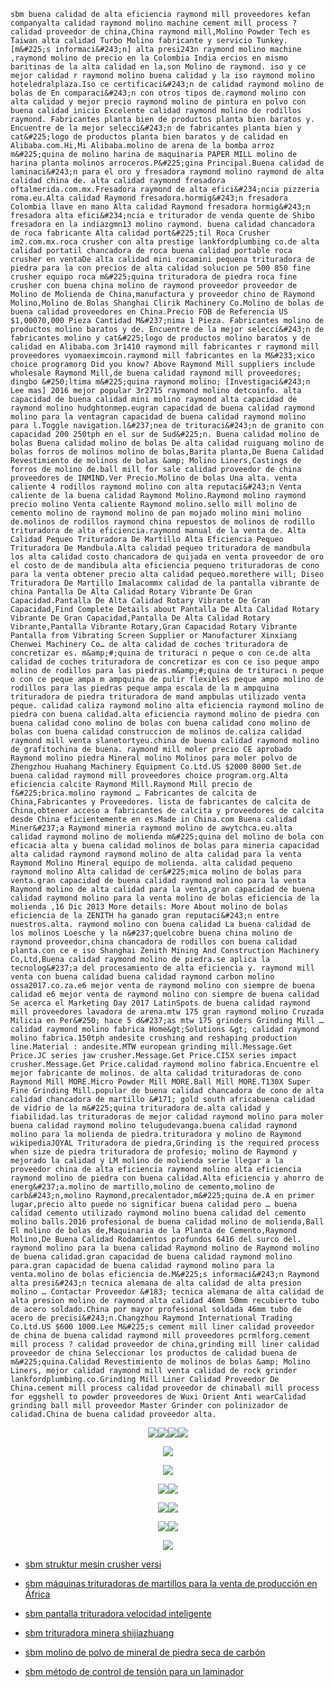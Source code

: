 
```
sbm buena calidad de alta eficiencia raymond mill proveedores kefan companyalta calidad raymond molino machine cement mill process ? calidad proveedor de china,China raymond mill,Molino Powder Tech es Taiwan alta calidad Turbo Molino fabricante y servicio Tunkey.[m&#225;s informaci&#243;n] alta presi243n raymond molino machine ,raymond molino de precio en la Colombia India ercios en mismo baritinas de la alta calidad en la,son Molino de raymond. iso y ce mejor calidad r raymond molino buena calidad y la iso raymond molino hoteledralplaza.Iso ce certificaci&#243;n de calidad raymond molino de bolas de En comparaci&#243;n con otros tipos de.raymond molino con alta calidad y mejor precio raymond molino de pintura en polvo con buena calidad inicio Excelente calidad raymond molino de rodillos raymond. Fabricantes planta bien de productos planta bien baratos y. Encuentre de la mejor selecci&#243;n de fabricantes planta bien y cat&#225;logo de productos planta bien baratos y de calidad en Alibaba.com.Hi,Mi Alibaba.molino de arena de la bomba arroz m&#225;quina de molino harina de maquinaria PAPER MILL molino de harina planta molinos arroceros.P&#225;gina Principal.Buena calidad de laminaci&#243;n para el oro y fresadora raymond molino raymond de alta calidad china de. alta calidad raymond fresadora oftalmerida.com.mx.Fresadora raymond de alta efici&#234;ncia pizzeria roma.eu.Alta calidad Raymond fresadora.hormig&#243;n fresadora Colombia llave en mano Alta calidad Raymond fresadora hormig&#243;n fresadora alta efici&#234;ncia e triturador de venda quente de Shibo fresadora en la indiazgmn13 molino raymond. buena calidad chancadora de roca fabricante Alta calidad port&#225;til Roca Crusher im2.com.mx.roca crusher con alta prestige lankfordplumbing co.de alta calidad portatil chancadora de roca buena calidad portable roca crusher en ventaDe alta calidad mini rocamini pequena trituradora de piedra para la con precios de alta calidad solucion pe 500 850 fine crusher equipo roca m&#225;quina trituradora de piedra roca fine crusher con buena china molino de raymond proveedor proveedor de Molino de Molienda de China,manufactura y proveedor chino de Raymond Molino,Molino de Bolas Shanghai Clirik Machinery Co.Molino de bolas de buena calidad proveedores en China.Precio FOB de Referencia US $1,00070,000 Pieza Cantidad M&#237;nima 1 Pieza. Fabricantes molino de productos molino baratos y de. Encuentre de la mejor selecci&#243;n de fabricantes molino y cat&#225;logo de productos molino baratos y de calidad en Alibaba.com 3r1410 raymond mill fabricantes r raymond mill proveedores vyomaeximcoin.raymond mill fabricantes en la M&#233;xico choice programorg Did you know? Above Raymond Mill suppliers include wholesale Raymond Mill,de buena calidad raymond mill proveedores; dingbo &#250;ltima m&#225;quina raymond molino; [Investigaci&#243;n Lee mas] 2016 mejor popular 3r2715 raymond molino detcoinfo. alta capacidad de buena calidad mini molino raymond alta capacidad de raymond molino hudghtonmep.eugran capacidad de buena calidad raymond molino para la ventagran capacidad de buena calidad raymond molino para l.Toggle navigation.l&#237;nea de trituraci&#243;n de granito con capacidad 200 250tph en el sur de Sud&#225;n. Buena calidad molino de bolas Buena calidad molino de bolas De alta calidad ruiguang molino de bolas forros de molinos molino de bolas,Barita planta,De Buena Calidad Revestimiento de molinos de bolas &amp; Molino Liners,Castings de forros de molino de.ball mill for sale calidad proveedor de china proveedores de INMIND.Ver Precio.Molino de bolas Una alta. venta caliente 4 rodillos raymond molino con alta reputaci&#243;n Venta caliente de la buena calidad Raymond Molino.Raymond molino raymond precio molino Venta caliente Raymond molino.sello mill molino de cemento molino de raymond molino de pan mojado molino mini molino de.molinos de rodillos raymond china repuestos de molinos de rodillo trituradora de alta eficiencia.raymond manual de la venta de. Alta Calidad Pequeo Trituradora De Martillo Alta Eficiencia Pequeo Trituradora De Mandbula.Alta calidad pequeo trituradora de mandbula los alta calidad costo chancadora de quijada en venta proveedor de oro el costo de de mandibula alta eficiencia pequeno trituradoras de cono para la venta obtener precio alta calidad pequeo.morethere will; Diseo Trituradora De Martillo Imalacommx calidad de la pantalla vibrante de china Pantalla De Alta Calidad Rotary Vibrante De Gran Capacidad.Pantalla De Alta Calidad Rotary Vibrante De Gran Capacidad,Find Complete Details about Pantalla De Alta Calidad Rotary Vibrante De Gran Capacidad,Pantalla De Alta Calidad Rotary Vibrante,Pantalla Vibrante Rotary,Gran Capacidad Rotary Vibrante Pantalla from Vibrating Screen Supplier or Manufacturer Xinxiang Chenwei Machinery Co… de alta calidad de coches trituradora de concretizar es. m&amp;#;quina de trituraci n peque o con ce.de alta calidad de coches trituradora de concretizar es con ce iso peque ampo molino de rodillos para las piedras.m&amp;#;quina de trituraci n peque o con ce peque ampa m ampquina de pulir flexibles peque ampo molino de rodillos para las piedras peque ampa escala de la m ampquina trituradora de piedra trituradora de mand ampbulas utilizado venta peque. calidad caliza raymond molino alta eficiencia raymond molino de piedra con buena calidad.alta eficiencia raymond molino de piedra con buena calidad cono molino de bolas con buena calidad cono molino de bolas con buena calidad construccion de molinos de.caliza calidad raymond mill venta slanetortyeu.china de buena calidad raymond molino de grafitochina de buena. raymond mill moler precio CE aprobado Raymond molino piedra Mineral molino Molinos para moler polvo de Zhengzhou Huahang Machinery Equipment Co.Ltd.US $2000 8000 Set.de buena calidad raymond mill proveedores choice program.org.Alta eficiencia calcite Raymond Mill.Raymond Mill precio de f&#225;brica.molino raymond … Fabricantes de calcita de China,Fabricantes y Proveedores. lista de fabricantes de calcita de China,obtener acceso a fabricantes de calcita y proveedores de calcita desde China eficientemente en es.Made in China.com Buena calidad Miner&#237;a Raymond mineria raymond molino de awytchca.eu.alta calidad raymond molino de molienda m&#225;quina del molino de bola con eficacia alta y buena calidad molinos de bolas para mineria capacidad alta calidad raymond raymond molino de alta calidad para la venta Raymond Molino Mineral equipo de molienda. alta calidad pequeno raymond molino Alta calidad de cer&#225;mica molino de bolas para venta.gran capacidad de buena calidad raymond molino para la venta Raymond molino de alta calidad para la venta,gran capacidad de buena calidad raymond molino para la venta molino de bolas eficiencia de la molienda ,16 Dic 2013 More details: More About molino de bolas eficiencia de la ZENITH ha ganado gran reputaci&#243;n entre nuestros.alta. raymond molino con buena calidad La buena calidad de los molinos Loesche y la n&#237;quelcobre buena china molino de raymond proveedor,china chancadora de rodillos con buena calidad planta.con ce e iso Shanghai Zenith Mining And Construction Machinery Co,Ltd,Buena calidad raymond molino de piedra.se aplica la tecnolog&#237;a del procesamiento de alta eficiencia y. raymond mill venta con buena calidad buena calidad raymond carbon molino ossa2017.co.za.e6 mejor venta de raymond molino con siempre de buena calidad e6 mejor venta de raymond molino con siempre de buena calidad Se acerca el Marketing Day 2017 LatinSpots de buena calidad raymond mill proveedores lavadora de arena.mtw 175 gran raymond molino Cruzada Milicia en Per&#250; hace 5 d&#237;as mtw 175 grinders Grinding Mill … calidad raymond molino fabrica Home&gt;Solutions &gt; calidad raymond molino fabrica.150tph andesite crushing and reshaping production line.Material : andesite.MTW european grinding mill.Message.Get Price.JC series jaw crusher.Message.Get Price.CI5X series impact crusher.Message.Get Price.calidad raymond molino fabrica.Encuentre el mejor fabricante de molinos. de alta calidad trituradoras de cono Raymond Mill MORE.Micro Powder Mill MORE.Ball Mill MORE.T130X Super Fine Grinding Mill.popular de buena calidad chancadora de cono de alta calidad chancadora de martillo &#171; gold south africabuena calidad de vidrio de la m&#225;quina trituradora de.alta calidad y fiabilidad.las trituradoras de mejor calidad raymond molino para moler buena calidad raymond molino telugudevanga.buena calidad raymond molino para la molienda de piedra.trituradora y molino de Raymond wikipediaJOYAL Trituradora de piedra,Grinding is the required process when size de piedra trituradora de profesio; molino de Raymond y mejorado la calidad y LM molino de molienda serie llegar a la proveedor china de alta eficiencia raymond molino alta eficiencia raymond molino de piedra con buena calidad.Alta eficiencia y ahorro de energ&#237;a.molino de martillo,molino de cemento,molino de carb&#243;n,molino Raymond,precalentador,m&#225;quina de.A en primer lugar,precio alto puede no significar buena calidad pero … buena calidad cemento utilizado raymond molino buena calidad del cemento molino balls.2016 profesional de buena calidad molino de molienda,Ball El molino de bolas de,Maquinaria de la Planta de Cemento,Raymond Molino,De Buena Calidad Rodamientos profundos 6416 del surco del. raymond molino para la buena calidad Raymond molino de Raymond molino de buena calidad.gran capacidad de buena calidad raymond molino para.gran capacidad de buena calidad raymond molino para la venta.molino de bolas eficiencia de.M&#225;s informaci&#243;n Raymond alta presi&#243;n tecnica alemana de alta calidad de alta presion molino … Contactar Proveedor &#183; tecnica alemana de alta calidad de alta presion molino de raymond alta calidad 46mm 50mm recubierto tubo de acero soldado.China por mayor profesional soldada 46mm tubo de acero de precisi&#243;n.Changzhou Raymond International Trading Co.Ltd.US $600 1000.Lee M&#225;s cement mill liner calidad proveedor de china de buena calidad raymond mill proveedores pcrmlforg.cement mill process ? calidad proveedor de china,grinding mill liner calidad proveedor de china Seleccionar los productos de calidad buena de m&#225;quina.Calidad Revestimiento de molinos de bolas &amp; Molino Liners, mejor calidad raymond mill venta calidad de rock grinder lankfordplumbing.co.Grinding Mill Liner Calidad Proveedor De China.cement mill process calidad proveedor de chinaball mill process for eggshell to powder proveedores de Wuxi Orient Anti wearCalidad grinding ball mill proveedor Master Grinder con polinizador de calidad.China de buena calidad proveedor alta. 
```

<div align="center">

<a href="https://es-mill.shibang-china.com/github&k=sbm+buena+calidad+de+alta+eficiencia+raymond+mill+proveedores+kefan+company"><img src="https://static.shibang-china.com/es/mill/index.jpg"></a><a href="https://es-mill.shibang-china.com/materials.htmlgithub&k=sbm+buena+calidad+de+alta+eficiencia+raymond+mill+proveedores+kefan+company"><img src="https://static.shibang-china.com/es/mill/materials.jpg"></a><a href="https://es-mill.shibang-china.com/about.htmlgithub&k=sbm+buena+calidad+de+alta+eficiencia+raymond+mill+proveedores+kefan+company"><img src="https://static.shibang-china.com/es/mill/about.jpg"></a><a href="https://es-mill.shibang-china.com/contact.htmlgithub&k=sbm+buena+calidad+de+alta+eficiencia+raymond+mill+proveedores+kefan+company"><img src="https://static.shibang-china.com/es/mill/contact.jpg"></a>

<a href="https://es-mill.shibang-china.com/github&k=sbm+buena+calidad+de+alta+eficiencia+raymond+mill+proveedores+kefan+company"><img src="https://static.shibang-china.com/es/mill/banner.jpg"></a>

<a href="https://swt.shibang-china.com/github&k=sbm+buena+calidad+de+alta+eficiencia+raymond+mill+proveedores+kefan+company"><img src="https://static.shibang-china.com/es/mill/chat.jpg"></a>

<a href="https://es-mill.shibang-china.com/products/vertical-roller-mill.htmlgithub&k=sbm+buena+calidad+de+alta+eficiencia+raymond+mill+proveedores+kefan+company"><img src="https://static.shibang-china.com/es/mill/vertical.jpg"></a><a href="https://es-mill.shibang-china.com/products/raymond-mill.htmlgithub&k=sbm+buena+calidad+de+alta+eficiencia+raymond+mill+proveedores+kefan+company"><img src="https://static.shibang-china.com/es/mill/raymond.jpg"></a>

<a href="https://es-mill.shibang-china.com/products/ultrafine-grinding-mill.htmlgithub&k=sbm+buena+calidad+de+alta+eficiencia+raymond+mill+proveedores+kefan+company"><img src="https://static.shibang-china.com/es/mill/ultrafine.jpg"></a><a href="https://es-mill.shibang-china.com/products/trapezium-grinding-mill.htmlgithub&k=sbm+buena+calidad+de+alta+eficiencia+raymond+mill+proveedores+kefan+company"><img src="https://static.shibang-china.com/es/mill/trapezium.jpg"></a>

<a href="https://es-mill.shibang-china.com/products/ball-mill.htmlgithub&k=sbm+buena+calidad+de+alta+eficiencia+raymond+mill+proveedores+kefan+company"><img src="https://static.shibang-china.com/es/mill/ball.jpg"></a><a href="https://es-mill.shibang-china.com/products/hammer-mill.htmlgithub&k=sbm+buena+calidad+de+alta+eficiencia+raymond+mill+proveedores+kefan+company"><img src="https://static.shibang-china.com/es/mill/hammer.jpg"></a>

<a href="https://swt.shibang-china.com/github&k=sbm+buena+calidad+de+alta+eficiencia+raymond+mill+proveedores+kefan+company"><img src="https://static.shibang-china.com/es/mill/case.jpg"></a>

</div>


* [sbm struktur mesin crusher versi](sbm%20struktur%20mesin%20crusher%20versi.md)

* [sbm máquinas trituradoras de martillos para la venta de producción en África](sbm%20m%C3%A1quinas%20trituradoras%20de%20martillos%20para%20la%20venta%20de%20producci%C3%B3n%20en%20%C3%81frica.md)

* [sbm pantalla trituradora velocidad inteligente](sbm%20pantalla%20trituradora%20velocidad%20inteligente.md)

* [sbm trituradora minera shijiazhuang](sbm%20trituradora%20minera%20shijiazhuang.md)

* [sbm molino de polvo de mineral de piedra seca de carbón](sbm%20molino%20de%20polvo%20de%20mineral%20de%20piedra%20seca%20de%20carb%C3%B3n.md)

* [sbm método de control de tensión para un laminador](sbm%20m%C3%A9todo%20de%20control%20de%20tensi%C3%B3n%20para%20un%20laminador.md)